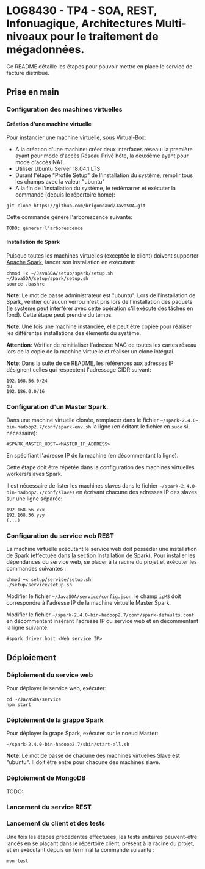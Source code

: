 # LOG8430 - TP4 - SOA, REST, Infonuagique, Architectures Multi-niveaux pour le traitement de mégadonnées.

Ce README détaille les étapes pour pouvoir mettre en place le service de facture distribué.


## Prise en main

### Configuration des machines virtuelles

#### Création d'une machine virtuelle

Pour instancier une machine virtuelle, sous Virtual-Box:
- A la création d'une machine: créer deux interfaces réseau: la première ayant pour mode d'accès Réseau Privé hôte, la deuxième ayant pour mode d'accès NAT.
- Utiliser Ubuntu Server 18.04.1 LTS
- Durant l'étape "Profile Setup" de l'installation du système, remplir tous les champs avec la valeur "ubuntu"
- A la fin de l'installation du système, le redémarrer et exécuter la commande (depuis le répertoire home):

```
git clone https://github.com/brigondaud/JavaSOA.git
```

Cette commande génère l'arborescence suivante:

```
TODO: génerer l'arborescence
```

#### Installation de Spark

Puisque toutes les machines virtuelles (exceptée le client) doivent supporter [Apache Spark](https://spark.apache.org/), lancer son installation en exécutant:

```
chmod +x ~/JavaSOA/setup/spark/setup.sh
~/JavaSOA/setup/spark/setup.sh
source .bashrc
```

**Note**: Le mot de passe administrateur est "ubuntu". Lors de l'installation de Spark, vérifier qu'aucun verrou n'est pris lors de l'installation des paquets (le système peut interférer avec cette opération s'il exécute des tâches en fond). Cette étape peut prendre du temps.

**Note**: Une fois une machine instanciée, elle peut être copiée pour réaliser les différentes installations des éléments du système.

__Attention__: Vérifier de réinitialiser l'adresse MAC de toutes les cartes réseau lors de la copie de la machine virtuelle et réaliser un clone intégral.

**Note**: Dans la suite de ce README, les références aux adresses IP désignent celles qui respectent l'adressage CIDR suivant:

```
192.168.56.0/24
ou
192.186.0.0/16
```

### Configuration d'un Master Spark.

Dans une machine virtuelle clonée, remplacer dans le fichier `~/spark-2.4.0-bin-hadoop2.7/conf/spark-env.sh` la ligne (en éditant le fichier en `sudo` si nécessaire):

```
#SPARK_MASTER_HOST=<MASTER_IP_ADDRESS>
```
En spécifiant l'adresse IP de la machine (en décommentant la ligne).

Cette étape doit être répétée dans la configuration des machines virtuelles workers/slaves Spark.

Il est nécessaire de lister les machines slaves dans le fichier `~/spark-2.4.0-bin-hadoop2.7/conf/slaves` en écrivant chacune des adresses IP des slaves sur une ligne séparée:

```
192.168.56.xxx
192.168.56.yyy
(...)
```

### Configuration du service web REST

La machine virtuelle exécutant le service web doit posséder une installation de Spark (effectuée dans la section Installation de Spark).
Pour installer les dépendances du service web, se placer à la racine du projet et exécuter les commandes suivantes :
```
chmod +x setup/service/setup.sh
./setup/service/setup.sh
```

Modifier le fichier `~/JavaSOA/service/config.json`, le champ `ipMS` doit correspondre à l'adresse IP de la machine virtuelle Master Spark.

Modifier le fichier `~/spark-2.4.0-bin-hadoop2.7/conf/spark-defaults.conf` en décommentant insérant l'adresse IP du service web et en décommentant la ligne suivante:

```
#spark.driver.host <Web service IP>
```

## Déploiement

### Déploiement du service web

Pour déployer le service web, exécuter:

```
cd ~/JavaSOA/service
npm start
```

### Déploiement de la grappe Spark

Pour déployer la grape Spark, exécuter sur le noeud Master:

```
~/spark-2.4.0-bin-hadoop2.7/sbin/start-all.sh
```

**Note**: Le mot de passe de chacune des machines virtuelles Slave est "ubuntu". Il doit être entré pour chacune des machines slave.

### Déploiement de MongoDB

TODO:

### Lancement du service REST

### Lancement du client et des tests

Une fois les étapes précédentes effectuées, les tests unitaires peuvent-être lancés en se plaçant dans le répertoire client, présent à la racine du projet, et en exécutant depuis un terminal la commande suivante :
```
mvn test
```
